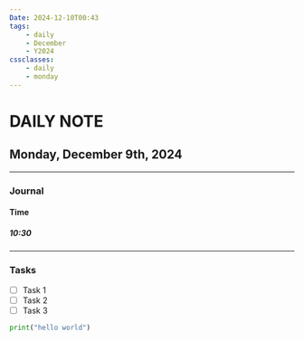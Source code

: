 ```yaml
---
Date: 2024-12-10T00:43
tags:
    - daily
    - December
    - Y2024
cssclasses:
    - daily
    - monday
---
```

# DAILY NOTE
## Monday, December 9th, 2024
***
### Journal
#### Time

##### 10:30
***
### Tasks
- [ ] Task 1
- [ ] Task 2
- [ ] Task 3

```py
print("hello world")
```